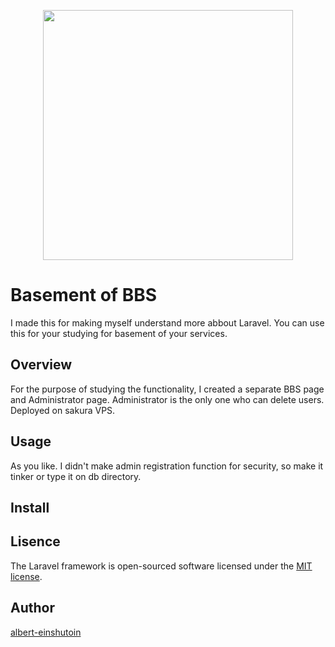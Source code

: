 <p align="center"><a href="https://laravel.com" target="_blank"><img src="https://raw.githubusercontent.com/laravel/art/master/logo-lockup/5%20SVG/2%20CMYK/1%20Full%20Color/laravel-logolockup-cmyk-red.svg" width="400"></a></p>

# Basement of BBS
I made this for making myself understand more abbout Laravel.
You can use this for your studying for basement of your services.
## Overview
For the purpose of studying the functionality, I created a separate BBS page and Administrator page.
Administrator is the only one who can delete users.
Deployed on sakura VPS.
## Usage
As you like.
I didn't make admin registration function for security, so make it tinker or type it on db directory.
## Install

## Lisence
The Laravel framework is open-sourced software licensed under the [MIT license](https://opensource.org/licenses/MIT).
## Author
[albert-einshutoin](https://github.com/albert-einshutoin)
